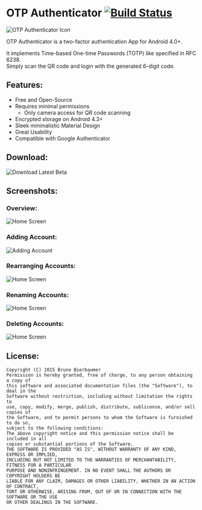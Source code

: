 #  OTP Authenticator [![Build Status](https://img.shields.io/travis/0xbb/otp-authenticator/master.svg?style=flat-square)](https://travis-ci.org/0xbb/otp-authenticator)
![OTP Authenticator Icon](./media/icon.png)

OTP Authenticator is a two-factor authentication App for Android 4.0+. 

It implements Time-based One-time Passwords (TOTP) like specified in RFC 6238.  
Simply scan the QR code and login with the generated 6-digit code. 


## Features:
- Free and Open-Source
- Requires minimal permissions
  - Only camera access for QR code scanning
- Encrypted storage on Android 4.3+
- Sleek minimalistic Material Design
- Great Usability 
- Compatible with Google Authenticator

## Download:
![Download Latest Beta](./media/qr.png)

## Screenshots:
### Overview:
![Home Screen](./media/overview_720p.gif)

### Adding Account:
![Adding Account](./media/add_720p.gif)

### Rearranging Accounts:
![Home Screen](./media/rearrange_720p.gif)

### Renaming Accounts:
![Home Screen](./media/rename_720p.gif)

### Deleting Accounts:
![Home Screen](./media/delete_720p.gif)


## License:
```
Copyright (C) 2015 Bruno Bierbaumer
Permission is hereby granted, free of charge, to any person obtaining a copy of
this software and associated documentation files (the "Software"), to deal in the
Software without restriction, including without limitation the rights to
use, copy, modify, merge, publish, distribute, sublicense, and/or sell copies of
the Software, and to permit persons to whom the Software is furnished to do so,
subject to the following conditions:
The above copyright notice and this permission notice shall be included in all
copies or substantial portions of the Software.
THE SOFTWARE IS PROVIDED "AS IS", WITHOUT WARRANTY OF ANY KIND, EXPRESS OR IMPLIED,
INCLUDING BUT NOT LIMITED TO THE WARRANTIES OF MERCHANTABILITY, FITNESS FOR A PARTICULAR
PURPOSE AND NONINFRINGEMENT. IN NO EVENT SHALL THE AUTHORS OR COPYRIGHT HOLDERS BE
LIABLE FOR ANY CLAIM, DAMAGES OR OTHER LIABILITY, WHETHER IN AN ACTION OF CONTRACT,
TORT OR OTHERWISE, ARISING FROM, OUT OF OR IN CONNECTION WITH THE SOFTWARE OR THE USE
OR OTHER DEALINGS IN THE SOFTWARE.
```
